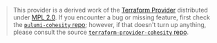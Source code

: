 > This provider is a derived work of the [Terraform Provider](https://github.com/terraform-providers/terraform-provider-cohesity)
> distributed under [MPL 2.0](https://www.mozilla.org/en-US/MPL/2.0/). If you encounter a bug or missing feature,
> first check the [`pulumi-cohesity` repo](/issues); however, if that doesn't turn up anything,
> please consult the source [`terraform-provider-cohesity` repo](https://github.com/terraform-providers/terraform-provider-cohesity/issues).
